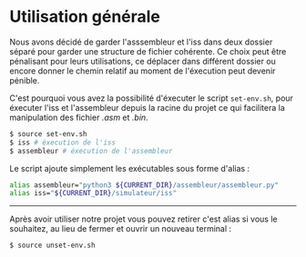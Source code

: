 # Utilisation générale


Nous avons décidé de garder l'asssembleur et l'iss dans deux dossier séparé pour garder une structure de fichier cohérente. Ce choix peut être pénalisant pour leurs utilisations, ce déplacer dans différent dossier ou encore donner le chemin relatif au moment de l'éxecution peut devenir pénible.

C'est pourquoi vous avez la possibilité d'éxecuter le script `set-env.sh`, pour éxecuter l'iss et l'assembleur depuis la racine du projet ce qui facilitera la manipulation des fichier _.asm_ et _.bin_.

```bash
$ source set-env.sh
$ iss # éxecution de l'iss
$ assembleur # éxecution de l'assembleur
```

Le script ajoute simplement les exécutables sous forme d'alias :
```bash
alias assembleur="python3 ${CURRENT_DIR}/assembleur/assembleur.py"
alias iss="${CURRENT_DIR}/simulateur/iss"
```

---

Après avoir utiliser notre projet vous pouvez retirer c'est alias si vous le souhaitez, au lieu de fermer et ouvrir un nouveau terminal :

```bash
$ source unset-env.sh
```